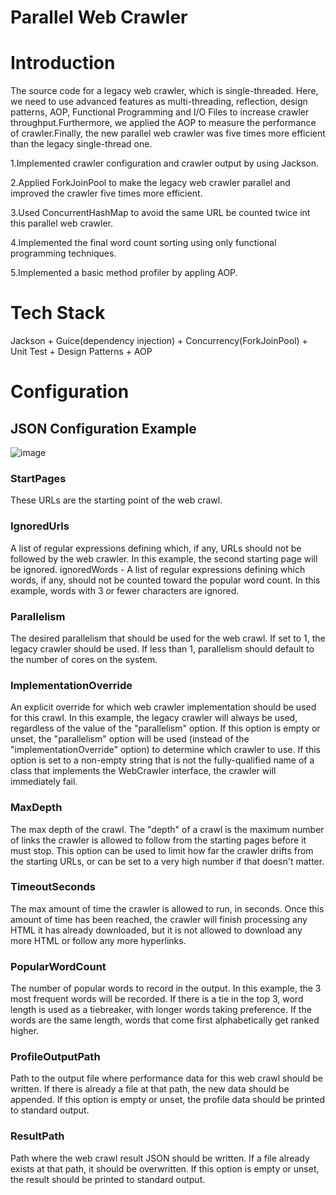 # Parallel Web Crawler

# Introduction
The source code for a legacy web crawler, which is single-threaded. Here, we need to use  advanced features as multi-threading, reflection, design patterns, AOP, Functional Programming and I/O Files to increase crawler throughput.Furthermore, we applied the AOP to measure the performance of  crawler.Finally, the new parallel web crawler was five times more efficient than the legacy single-thread one.

1.Implemented crawler configuration and crawler output by using Jackson.

2.Applied ForkJoinPool to make the legacy web crawler parallel and improved the crawler five times more efficient.

3.Used ConcurrentHashMap to avoid the same URL be counted twice int this parallel web crawler.

4.Implemented the final word count sorting using only functional programming techniques.

5.Implemented a basic method profiler by appling AOP.

# Tech Stack

Jackson + Guice(dependency injection) + Concurrency(ForkJoinPool) + Unit Test + Design Patterns + AOP

# Configuration

## JSON Configuration Example

![image](https://user-images.githubusercontent.com/90006503/151612321-37675626-97aa-428a-b398-642da372bbbf.png)


### StartPages 
These URLs are the starting point of the web crawl.
### IgnoredUrls 
A list of regular expressions defining which, if any, URLs should not be followed by the web crawler. In this example, the second starting page will be ignored.
ignoredWords - A list of regular expressions defining which words, if any, should not be counted toward the popular word count. In this example, words with 3 or fewer characters are ignored.
### Parallelism 
The desired parallelism that should be used for the web crawl. If set to 1, the legacy crawler should be used. If less than 1, parallelism should default to the number of cores on the system.
### ImplementationOverride 
An explicit override for which web crawler implementation should be used for this crawl. In this example, the legacy crawler will always be used, regardless of the value of the "parallelism" option.
If this option is empty or unset, the "parallelism" option will be used (instead of the "implementationOverride" option) to determine which crawler to use. If this option is set to a non-empty string that is not the fully-qualified name of a class that implements the WebCrawler interface, the crawler will immediately fail.

### MaxDepth 
The max depth of the crawl. The "depth" of a crawl is the maximum number of links the crawler is allowed to follow from the starting pages before it must stop. This option can be used to limit how far the crawler drifts from the starting URLs, or can be set to a very high number if that doesn't matter.

### TimeoutSeconds 
The max amount of time the crawler is allowed to run, in seconds. Once this amount of time has been reached, the crawler will finish processing any HTML it has already downloaded, but it is not allowed to download any more HTML or follow any more hyperlinks.

### PopularWordCount 
The number of popular words to record in the output. In this example, the 3 most frequent words will be recorded. If there is a tie in the top 3, word length is used as a tiebreaker, with longer words taking preference. If the words are the same length, words that come first alphabetically get ranked higher.

### ProfileOutputPath 
Path to the output file where performance data for this web crawl should be written. If there is already a file at that path, the new data should be appended. If this option is empty or unset, the profile data should be printed to standard output.

### ResultPath 
Path where the web crawl result JSON should be written. If a file already exists at that path, it should be overwritten. If this option is empty or unset, the result should be printed to standard output.
